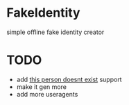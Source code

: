 # FakeIdentity

simple offline fake identity creator

# TODO
- add [this person doesnt exist](https://thispersondoesnotexist.com/) support
- make it gen more
- add more useragents
